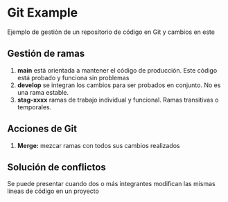 # Git Example

Ejemplo de gestión de un repositorio de código en Git y cambios en este

## Gestión de ramas

1. **main** está orientada a mantener el código de producción. Este código está probado y funciona sin problemas
2. **develop** se integran los cambios para ser probados en conjunto. No es una rama estable.
3. **stag-xxxx** ramas de trabajo individual y funcional. Ramas transitivas o temporales.

## Acciones de Git

1. **Merge:** mezcar ramas con todos sus cambios realizados

## Solución de conflictos

Se puede presentar cuando dos o más integrantes modifican las mismas líneas de código en un proyecto
